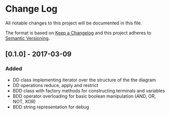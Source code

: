 # Change Log
All notable changes to this project will be documented in this file.

The format is based on [Keep a Changelog](http://keepachangelog.com/)
and this project adheres to [Semantic Versioning](http://semver.org/).

## [0.1.0] - 2017-03-09

### Added
- DD class implementing iterator over the structure of the the diagram
- DD operations reduce, apply and restrict
- BDD class with factory methods for constructing terminals and variables
- BDD operator overloading for basic boolean manipulation (AND, OR, NOT, XOR)
- BDD string representation for debug
